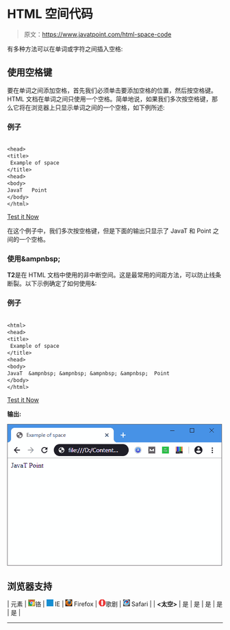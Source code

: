 # HTML 空间代码

> 原文：<https://www.javatpoint.com/html-space-code>

有多种方法可以在单词或字符之间插入空格:

## 使用空格键

要在单词之间添加空格，首先我们必须单击要添加空格的位置，然后按空格键。HTML 文档在单词之间只使用一个空格。简单地说，如果我们多次按空格键，那么它将在浏览器上只显示单词之间的一个空格，如下例所述:

### 例子

```

<head>
<title>
 Example of space 
</title>
<head>
<body>
JavaT   Point
</body>
</html>

```

[Test it Now](https://www.javatpoint.com/oprweb/test.jsp?filename=html-space-code1)

在这个例子中，我们多次按空格键，但是下面的输出只显示了 JavaT 和 Point 之间的一个空格。

### 使用&ampnbsp;

**T2**是在 HTML 文档中使用的非中断空间。这是最常用的间距方法，可以防止线条断裂。以下示例确定了如何使用&:

### 例子

```

<html>
<head>
<title>
 Example of space 
</title>
<head>
<body>
JavaT  &ampnbsp; &ampnbsp; &ampnbsp; &ampnbsp;  Point
</body>
</html>

```

[Test it Now](https://www.javatpoint.com/oprweb/test.jsp?filename=html-space-code2)

**输出:**

![HTML Space Code](img/b683da4349f3a7714320066c98374029.png)

## 浏览器支持

| 元素 | ![chrome browser](img/4fbdc93dc2016c5049ed108e7318df19.png)铬 | ![ie browser](img/83dd23df1fe8373fd5bf054b2c1dd88b.png) IE | ![firefox browser](img/4f001fff393888a8a807ed29b28145d1.png) Firefox | ![opera browser](img/6cad4a592cc69a052056a0577b4aac65.png)歌剧 | ![safari browser](img/a0f6a9711a92203c5dc5c127fe9c9fca.png) Safari |
| **<太空>** | 是 | 是 | 是 | 是 | 是 |

* * *